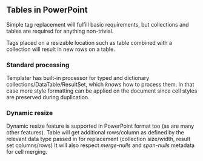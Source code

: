 ## Tables in PowerPoint

Simple tag replacement will fulfill basic requirements, but collections and tables are required for anything non-trivial.

Tags placed on a resizable location such as table combined with a collection will result in new rows on a table.

### Standard processing

Templater has built-in processor for typed and dictionary collections/DataTable/ResultSet, which *knows* how to process them. 
In that case more style formatting can be applied on the document since cell styles are preserved during duplication.

### Dynamic resize

Dynamic resize feature is supported in PowerPoint format too (as are many other features).
Table will get additional rows/column as defined by the relevant data type passed in for replacement (collection size/width, result set columns/rows)
It will also respect *merge-nulls* and *span-nulls* metadata for cell merging.